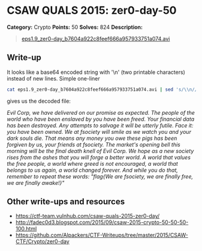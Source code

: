 # CSAW QUALS 2015: zer0-day-50

**Category:** Crypto
**Points:** 50
**Solves:** 824
**Description:**

> [eps1.9_zer0-day_b7604a922c8feef666a957933751a074.avi](eps1.9_zer0-day_b7604a922c8feef666a957933751a074.avi)


## Write-up

It looks like a base64 encoded string with '\n' (two printable characters) instead of new lines. Simple one-liner

```bash
cat eps1.9_zer0-day_b7604a922c8feef666a957933751a074.avi | sed 's/\\n//g' | base64 -d
```

gives us the decoded file:

_Evil Corp, we have delivered on our promise as expected. The people of the world who have been enslaved by you have been freed. Your financial data has been destroyed. Any attempts to salvage it will be utterly futile. Face it: you have been owned. We at fsociety will smile as we watch you and your dark souls die. That means any money you owe these pigs has been forgiven by us, your friends at fsociety. The market's opening bell this morning will be the final death knell of Evil Corp. We hope as a new society rises from the ashes that you will forge a better world. A world that values the free people, a world where greed is not encouraged, a world that belongs to us again, a world changed forever. And while you do that, remember to repeat these words: "flag{We are fsociety, we are finally free, we are finally awake!}"_

## Other write-ups and resources

* <https://ctf-team.vulnhub.com/csaw-quals-2015-zer0-day/>
* <http://fadec0d3.blogspot.com/2015/09/csaw-2015-crypto-50-50-50-100.html>
* <https://github.com/Alpackers/CTF-Writeups/tree/master/2015/CSAW-CTF/Crypto/zer0-day>
